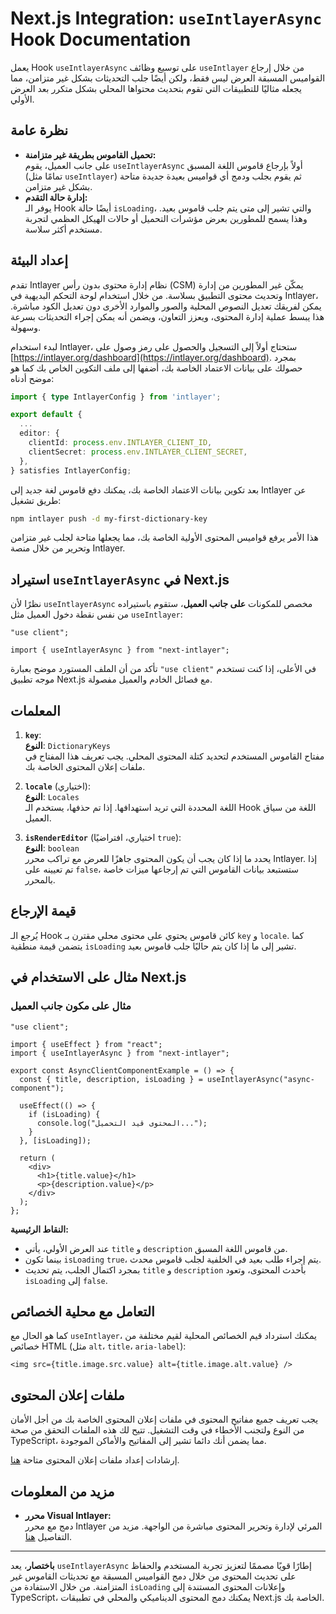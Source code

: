 # Next.js Integration: `useIntlayerAsync` Hook Documentation

يعمل Hook `useIntlayerAsync` على توسيع وظائف `useIntlayer` من خلال إرجاع القواميس المسبقة العرض ليس فقط، ولكن أيضًا جلب التحديثات بشكل غير متزامن، مما يجعله مثاليًا للتطبيقات التي تقوم بتحديث محتواها المحلي بشكل متكرر بعد العرض الأولي.

## نظرة عامة

- **تحميل القاموس بطريقة غير متزامنة:**  
  على جانب العميل، يقوم `useIntlayerAsync` أولاً بإرجاع قاموس اللغة المسبق (تمامًا مثل `useIntlayer`) ثم يقوم بجلب ودمج أي قواميس بعيدة جديدة متاحة بشكل غير متزامن.
- **إدارة حالة التقدم:**  
  يوفر الـ Hook أيضًا حالة `isLoading`، والتي تشير إلى متى يتم جلب قاموس بعيد. وهذا يسمح للمطورين بعرض مؤشرات التحميل أو حالات الهيكل العظمي لتجربة مستخدم أكثر سلاسة.

## إعداد البيئة

تقدم Intlayer نظام إدارة محتوى بدون رأس (CSM) يمكّن غير المطورين من إدارة وتحديث محتوى التطبيق بسلاسة. من خلال استخدام لوحة التحكم البديهية في Intlayer، يمكن لفريقك تعديل النصوص المحلية والصور والموارد الأخرى دون تعديل الكود مباشرة. هذا يبسط عملية إدارة المحتوى، ويعزز التعاون، ويضمن أنه يمكن إجراء التحديثات بسرعة وسهولة.

لبدء استخدام Intlayer، ستحتاج أولاً إلى التسجيل والحصول على رمز وصول على [https://intlayer.org/dashboard](https://intlayer.org/dashboard). بمجرد حصولك على بيانات الاعتماد الخاصة بك، أضفها إلى ملف التكوين الخاص بك كما هو موضح أدناه:

```typescript
import { type IntlayerConfig } from 'intlayer';

export default {
  ...
  editor: {
    clientId: process.env.INTLAYER_CLIENT_ID,
    clientSecret: process.env.INTLAYER_CLIENT_SECRET,
  },
} satisfies IntlayerConfig;
```

بعد تكوين بيانات الاعتماد الخاصة بك، يمكنك دفع قاموس لغة جديد إلى Intlayer عن طريق تشغيل:

```bash
npm intlayer push -d my-first-dictionary-key
```

هذا الأمر يرفع قواميس المحتوى الأولية الخاصة بك، مما يجعلها متاحة لجلب غير متزامن وتحرير من خلال منصة Intlayer.

## استيراد `useIntlayerAsync` في Next.js

نظرًا لأن `useIntlayerAsync` مخصص للمكونات **على جانب العميل**، ستقوم باستيراده من نفس نقطة دخول العميل مثل `useIntlayer`:

```tsx
"use client";

import { useIntlayerAsync } from "next-intlayer";
```

تأكد من أن الملف المستورد موضح بعبارة `"use client"` في الأعلى، إذا كنت تستخدم موجه تطبيق Next.js مع فصائل الخادم والعميل مفصولة.

## المعلمات

1. **`key`**:  
   **النوع**: `DictionaryKeys`  
   مفتاح القاموس المستخدم لتحديد كتلة المحتوى المحلي. يجب تعريف هذا المفتاح في ملفات إعلان المحتوى الخاصة بك.

2. **`locale`** (اختياري):  
   **النوع**: `Locales`  
   اللغة المحددة التي تريد استهدافها. إذا تم حذفها، يستخدم الـ Hook اللغة من سياق العميل.

3. **`isRenderEditor`** (اختياري، افتراضيًا `true`):  
   **النوع**: `boolean`  
   يحدد ما إذا كان يجب أن يكون المحتوى جاهزًا للعرض مع تراكب محرر Intlayer. إذا تم تعيينه على `false`، ستستبعد بيانات القاموس التي تم إرجاعها ميزات خاصة بالمحرر.

## قيمة الإرجاع

يُرجع الـ Hook كائن قاموس يحتوي على محتوى محلي مقترن بـ `key` و `locale`. كما يتضمن قيمة منطقية `isLoading` تشير إلى ما إذا كان يتم حاليًا جلب قاموس بعيد.

## مثال على الاستخدام في Next.js

### مثال على مكون جانب العميل

```tsx
"use client";

import { useEffect } from "react";
import { useIntlayerAsync } from "next-intlayer";

export const AsyncClientComponentExample = () => {
  const { title, description, isLoading } = useIntlayerAsync("async-component");

  useEffect(() => {
    if (isLoading) {
      console.log("المحتوى قيد التحميل...");
    }
  }, [isLoading]);

  return (
    <div>
      <h1>{title.value}</h1>
      <p>{description.value}</p>
    </div>
  );
};
```

**النقاط الرئيسية:**

- عند العرض الأولي، يأتي `title` و `description` من قاموس اللغة المسبق.
- بينما تكون `isLoading` `true`، يتم إجراء طلب بعيد في الخلفية لجلب قاموس محدث.
- بمجرد اكتمال الجلب، يتم تحديث `title` و `description` بأحدث المحتوى، وتعود `isLoading` إلى `false`.

## التعامل مع محلية الخصائص

كما هو الحال مع `useIntlayer`، يمكنك استرداد قيم الخصائص المحلية لقيم مختلفة من خصائص HTML (مثل `alt`، `title`، `aria-label`):

```tsx
<img src={title.image.src.value} alt={title.image.alt.value} />
```

## ملفات إعلان المحتوى

يجب تعريف جميع مفاتيح المحتوى في ملفات إعلان المحتوى الخاصة بك من أجل الأمان من النوع ولتجنب الأخطاء في وقت التشغيل. تتيح لك هذه الملفات التحقق من صحة TypeScript، مما يضمن أنك دائما تشير إلى المفاتيح والأماكن الموجودة.

إرشادات إعداد ملفات إعلان المحتوى متاحة [هنا](https://github.com/aymericzip/intlayer/blob/main/docs/ar/content_declaration/get_started.md).

## مزيد من المعلومات

- **محرر Visual Intlayer:**  
  دمج مع محرر Intlayer المرئي لإدارة وتحرير المحتوى مباشرة من الواجهة. مزيد من التفاصيل [هنا](https://github.com/aymericzip/intlayer/blob/main/docs/ar/intlayer_editor.md).

---

**باختصار**، يعد `useIntlayerAsync` إطارًا قويًا مصممًا لتعزيز تجربة المستخدم والحفاظ على تحديث المحتوى من خلال دمج القواميس المسبقة مع تحديثات القاموس غير المتزامنة. من خلال الاستفادة من `isLoading` وإعلانات المحتوى المستندة إلى TypeScript، يمكنك دمج المحتوى الديناميكي والمحلي في تطبيقات Next.js الخاصة بك.
